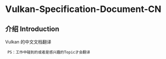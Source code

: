 # Vulkan-Specification-Document-CN

## 介绍 Introduction

Vulkan 的中文文档翻译

     PS：工作中碰到的或者是感兴趣的Topic才会翻译
